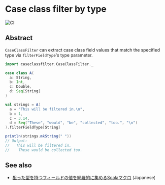 Case class filter by type 
==================================

![CI](https://github.com/y-yu/caseclassfilter/workflows/CI/badge.svg)

## Abstract

`CaseClassFilter` can extract case class field values that match
the specified type via `filterFieldType`'s type parameter.

```scala
import caseclassfilter.CaseClassFilter._

case class A(
  a: String,
  b: Int,
  c: Double,
  d: Seq[String]
)

val strings = A(
  a = "This will be filtered in.\n",
  b = 1,
  c = 3.14,
  d = Seq("These", "would", "be", "collected", "too.", "\n")
).filterFieldType[String]

println(strings.mkString(" "))
// Output:
//   This will be filtered in.
//    These would be collected too.
```

## See also

- [狙った型を持つフィールドの値を網羅的に集めるScalaマクロ](https://zenn.dev/articles/c4d53a534f45e1/) (Japanese)